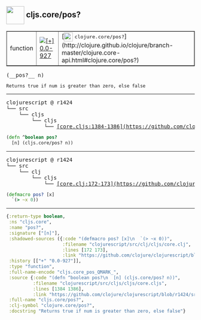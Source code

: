 ## <img width="48px" valign="middle" src="http://i.imgur.com/Hi20huC.png"> cljs.core/pos?

 <table border="1">
<tr>
<td>function</td>
<td><a href="https://github.com/cljsinfo/api-refs/tree/0.0-927"><img valign="middle" alt="[+] 0.0-927" src="https://img.shields.io/badge/+-0.0--927-lightgrey.svg"></a> </td>
<td>
[<img height="24px" valign="middle" src="http://i.imgur.com/1GjPKvB.png"> <samp>clojure.core/pos?</samp>](http://clojure.github.io/clojure/branch-master/clojure.core-api.html#clojure.core/pos?)
</td>
</tr>
</table>

 <samp>
(__pos?__ n)<br>
</samp>

```
Returns true if num is greater than zero, else false
```

---

 <pre>
clojurescript @ r1424
└── src
    └── cljs
        └── cljs
            └── <ins>[core.cljs:1384-1386](https://github.com/clojure/clojurescript/blob/r1424/src/cljs/cljs/core.cljs#L1384-L1386)</ins>
</pre>

```clj
(defn ^boolean pos?
  [n] (cljs.core/pos? n))
```


---

 <pre>
clojurescript @ r1424
└── src
    └── clj
        └── cljs
            └── <ins>[core.clj:172-173](https://github.com/clojure/clojurescript/blob/r1424/src/clj/cljs/core.clj#L172-L173)</ins>
</pre>

```clj
(defmacro pos? [x]
  `(> ~x 0))
```

---

```clj
{:return-type boolean,
 :ns "cljs.core",
 :name "pos?",
 :signature ["[n]"],
 :shadowed-sources ({:code "(defmacro pos? [x]\n  `(> ~x 0))",
                     :filename "clojurescript/src/clj/cljs/core.clj",
                     :lines [172 173],
                     :link "https://github.com/clojure/clojurescript/blob/r1424/src/clj/cljs/core.clj#L172-L173"}),
 :history [["+" "0.0-927"]],
 :type "function",
 :full-name-encode "cljs.core_pos_QMARK_",
 :source {:code "(defn ^boolean pos?\n  [n] (cljs.core/pos? n))",
          :filename "clojurescript/src/cljs/cljs/core.cljs",
          :lines [1384 1386],
          :link "https://github.com/clojure/clojurescript/blob/r1424/src/cljs/cljs/core.cljs#L1384-L1386"},
 :full-name "cljs.core/pos?",
 :clj-symbol "clojure.core/pos?",
 :docstring "Returns true if num is greater than zero, else false"}

```
